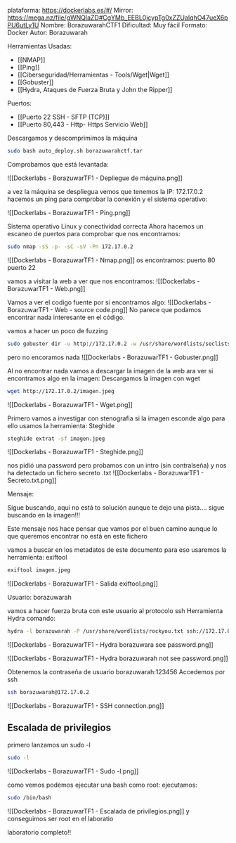 plataforma: https://dockerlabs.es/#/
Mirror: https://mega.nz/file/gWNQlaZD#CgYMb_EEBL0jcypTg0xZZUaIqhO47ueX6pPU6utLy1U
Nombre: BorazuwarahCTF1
Dificultad: Muy fácil
Formato: Docker
Autor: Borazuwarah

Herramientas Usadas:
- [[NMAP]]
- [[Ping]]
- [[Ciberseguridad/Herramientas - Tools/Wget|Wget]]
- [[Gobuster]]
- [[Hydra, Ataques de Fuerza Bruta y John the Ripper]]

Puertos:
- [[Puerto 22 SSH - SFTP (TCP)]]
- [[Puerto 80,443 - Http- Https Servicio Web]]

Descargamos y descomprimimos la máquina

```sh fold:"Levantamos la maquina en docker"
sudo bash auto_deploy.sh borazuwarahctf.tar 
```

Comprobamos que está levantada:

![[Dockerlabs - BorazuwarTF1 - Depliegue de máquina.png]]

a vez la máquina se despliegua vemos que tenemos la IP: 172.17.0.2
hacemos un ping para comprobar la conexión y el sistema operativo:

![[Dockerlabs - BorazuwarTF1 - Ping.png]]

Sistema operativo Linux y conectividad correcta
Ahora hacemos un escaneo de puertos para comprobar que nos encontramos:

```sh fold:"Nmap"
sudo nmap -sS -p- -sC -sV -Pn 172.17.0.2
```


![[Dockerlabs - BorazuwarTF1 - Nmap.png]]
os encontramos:
puerto 80 
puerto 22

vamos a visitar la web a ver que nos encontramos:
![[Dockerlabs - BorazuwarTF1 - Web.png]]

Vamos a ver el codigo fuente por si encontramos algo:
![[Dockerlabs - BorazuwarTF1 - Web - source code.png]]
No parece que podamos encontrar nada interesante en el código.

vamos a hacer un poco de fuzzing


```sh fold:"Gobuster para buscar contenido web"
sudo gobuster dir -u http://172.17.0.2 -w /usr/share/wordlists/seclists/Discovery/Web-Content/directory-list-2.3-medium.txt 
```



pero no encoramos nada
![[Dockerlabs - BorazuwarTF1 - Gobuster.png]]

Al no encontrar nada vamos a descargar la imagen de la web ara ver si encontramos algo en la imagen:
Descargamos la imagen con wget

```sh fold:"wget para descargar contenido"
wget http://172.17.0.2/imagen.jpeg
```

![[Dockerlabs - BorazuwarTF1 - Wget.png]]

Primero vamos a investigar con stenografia si la imagen esconde algo
para ello usamos la herramienta:
Steghide

```sh fold:"Extraer datos de un fichero"
steghide extrat -sf imagen.jpeg
```



![[Dockerlabs - BorazuwarTF1 - Steghide.png]]


nos pidió una password pero probamos con un intro (sin contralseña) y nos ha detectado un fichero secreto .txt
![[Dockerlabs - BorazuwarTF1 - Secreto.txt.png]]

Mensaje: 

Sigue buscando, aquí no está to solución
aunque te dejo una pista....
sigue buscando en la imagen!!!


Este mensaje nos hace pensar que vamos por el buen camino aunque lo que queremos encontrar no está en este fichero

vamos a  buscar en los metadatos de este documento
para eso usaremos la herramienta: exiftool

```sh fold:"Ver los metadatos de un fichero"
exiftool imagen.jpeg
```

![[Dockerlabs - BorazuwarTF1 - Salida exiftool.png]]

Usuario: borazuwarah

vamos a hacer fuerza bruta con este usuario al protocolo ssh
Herramienta Hydra
comando:

```sh fold:"Hydra para hacer fuerza bruta al protocolo ssh"
hydra -l borazuwarah -P /usr/share/wordlists/rockyou.txt ssh://172.17.0.2
```

![[Dockerlabs - BorazuwarTF1 - Hydra borazuwara see password.png]]

![[Dockerlabs - BorazuwarTF1 - Hydra borazuwarah not see password.png]]

Obtenemos la contraseña de usuario borazuwarah:123456
Accedemos por ssh

```sh fold:"Conexion por ssh"
ssh borazuwarah@172.17.0.2
```

![[Dockerlabs - BorazuwarTF1 - SSH connection.png]]

## Escalada de privilegios
primero lanzamos un sudo -l 
```sh fold:"sudo -l para ver si se puede ejecutar algo como root"
sudo -l
```


![[Dockerlabs - BorazuwarTF1 - Sudo -l.png]]

como vemos podemos ejecutar una bash como root:
ejecutamos:

```sh fold:"Abusando de bash"
sudo /bin/bash
```


![[Dockerlabs - BorazuwarTF1 - Escalada de privilegios.png]]
y conseguimos ser root en el laboratio

laboratorio completo!!



